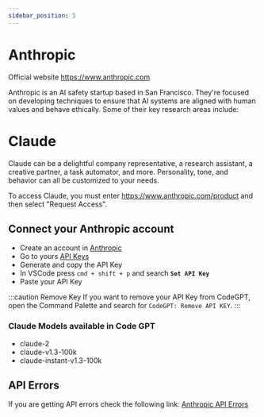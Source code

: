 ```yaml
---
sidebar_position: 5
---
```


# Anthropic
Official website https://www.anthropic.com

Anthropic is an AI safety startup based in San Francisco. They're focused on developing techniques to ensure that AI systems are aligned with human values and behave ethically.
Some of their key research areas include:

# Claude
Claude can be a delightful company representative, a research assistant, a creative partner, a task automator, and more. Personality, tone, and behavior can all be customized to your needs.

To access Claude, you must enter https://www.anthropic.com/product and then select "Request Access".

## Connect your Anthropic account
- Create an account in [Anthropic](https://console.anthropic.com/)
- Go to yours [API Keys](https://console.anthropic.com/account/keys)
- Generate and copy the API Key
- In VSCode press ```cmd + shift + p``` and search **`Set API Key`**
- Paste your API Key

:::caution Remove Key
If you want to remove your API Key from CodeGPT, open the Command Palette and search for `CodeGPT: Remove API KEY`.
:::

### Claude Models available in Code GPT
- claude-2
- claude-v1.3-100k
- claude-instant-v1.3-100k

## API Errors
If you are getting API errors check the following link: [Anthropic API Errors](https://docs.anthropic.com/claude/reference/errors-and-rate-limits)